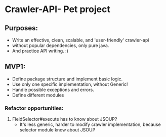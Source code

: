 # Crawler-API- Pet project

## Purposes:
 - Write an effective, clean, scalable, and 'user-friendly' crawler-api
 - without popular dependencies, only pure java.
 - And practice API writing. :)
 
## MVP1:
  - Define package structure and implement basic logic.
  - Use only one specific implementation, without Generic!
  - Handle possible exceptions and errors.
  - Define different modules

### Refactor opportunities:
  1. FieldSelector#execute has to know about JSOUP?
     - It's less generic, harder to modify crawler implementation, because selector module know 
     about JSOUP

 